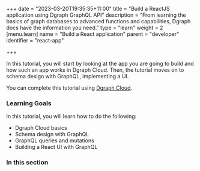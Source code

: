 +++
date = "2023-03-20T19:35:35+11:00"
title = "Build a ReactJS application using Dgraph GraphQL API"
description = "From learning the basics of graph databases to advanced functions and capabilities, Dgraph docs have the information you need."
type = "learn"
weight = 2
[menu.learn]
  name = "Build a React application"
  parent = "developer"
  identifier = "react-app"

+++


In this tutorial, you will start by looking at the app you are going to build
and how such an app works in Dgraph Cloud. Then, the tutorial moves on to
schema design with GraphQL, implementing a UI.

You can complete this tutorial using [Dgraph Cloud](https://cloud.dgraph.io/).

### Learning Goals

In this tutorial, you will learn how to do the following:

* Dgraph Cloud basics
* Schema design with GraphQL
* GraphQL queries and mutations
* Building a React UI with GraphQL
<!-- * Subscriptions -->
<!-- * Authentication and authorization -->
<!-- * Custom logic -->


### In this section